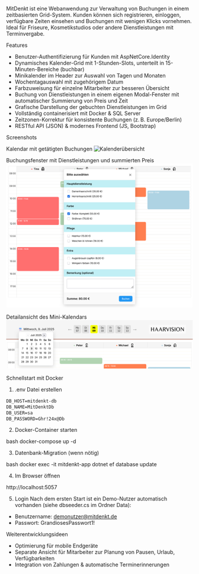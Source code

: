 MitDenkt ist eine Webanwendung zur Verwaltung von Buchungen in einem zeitbasierten Grid-System.
Kunden können sich registrieren, einloggen, verfügbare Zeiten einsehen und Buchungen mit wenigen Klicks vornehmen.
Ideal für Friseure, Kosmetikstudios oder andere Dienstleistungen mit Terminvergabe.
  
   Features

  - Benutzer-Authentifizierung für Kunden mit AspNetCore.Identity
  - Dynamisches Kalender-Grid mit 1-Stunden-Slots, unterteilt in 15-Minuten-Bereiche (buchbar)
  - Minikalender im Header zur Auswahl von Tagen und Monaten
  - Wochentagauswahl mit zugehörigem Datum
  - Farbzuweisung für einzelne Mitarbeiter zur besseren Übersicht
  - Buchung von Dienstleistungen in einem eigenen Modal-Fenster mit automatischer Summierung von Preis und Zeit
  - Grafische Darstellung der gebuchten Dienstleistungen im Grid
  - Vollständig containerisiert mit Docker & SQL Server
  - Zeitzonen-Korrektur für konsistente Buchungen (z. B. Europe/Berlin)
  - RESTful API (JSON) & modernes Frontend (JS, Bootstrap)


 Screenshots

 Kalendar mit getätigten Buchungen
![Kalenderübersicht](MitDenkt/wwwroot/img/Kalendar_Übersicht.png)


Buchungsfenster mit Dienstleistungen und summierten Preis
![Kalenderübersicht](MitDenkt/wwwroot/img/Buchungsfenster.png)


Detailansicht des Mini-Kalendars
![Mini-Kalendar_Detail](MitDenkt/wwwroot/img/Mini-Kalendar_Detail.png)


Schnellstart mit Docker

1. .env Datei erstellen

```
DB_HOST=mitdenkt-db
DB_NAME=MitDenktDb
DB_USER=sa
DB_PASSWORD=Ghr!24x@Db
```


2. Docker-Container starten

bash
docker-compose up -d



3. Datenbank-Migration (wenn nötig)

bash
docker exec -it mitdenkt-app dotnet ef database update



4. Im Browser öffnen

http://localhost:5057



5. Login 
Nach dem ersten Start ist ein Demo-Nutzer automatisch vorhanden (siehe dbseeder.cs im Ordner Data):

- Benutzername: demonutzer@mitdenkt.de
- Passwort: GrandiosesPasswort1!


Weiterentwicklungsideen

- Optimierung für mobile Endgeräte
- Separate Ansicht für Mitarbeiter zur Planung von Pausen, Urlaub, Verfügbarkeiten
- Integration von Zahlungen & automatische Terminerinnerungen
